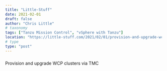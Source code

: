 ```yaml
---
title: "Little-Stuff"
date: 2021-02-01
draft: false
author: "Chris Little"
# taxonomy
tags: ["Tanzu Mission Control", "vSphere with Tanzu"]
location: "https://little-stuff.com/2021/02/01/provision-and-upgrade-wcp-clusters-via-tmc/"
# type
type: "post"
---
```


### 
Provision and upgrade WCP clusters via TMC
